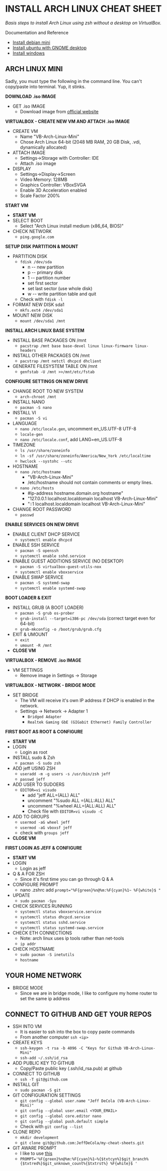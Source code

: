# INSTALL ARCH LINUX CHEAT SHEET

_Basis steps to install Arch Linux using zsh without a desktop on VirtualBox._

Documentation and Reference

* [Install debian mini](https://github.com/JeffDeCola/my-cheat-sheets/blob/master/software/development/development-environments/virtualbox-cheat-sheet/install-debian-mini.md)
* [Install ubuntu with GNOME desktop](https://github.com/JeffDeCola/my-cheat-sheets/blob/master/software/development/development-environments/virtualbox-cheat-sheet/install-ubuntu-with-gnome-desktop.md)
* [Install windows](https://github.com/JeffDeCola/my-cheat-sheets/blob/master/software/development/development-environments/virtualbox-cheat-sheet/install-windows.md)

## ARCH LINUX MINI

Sadly, you must type the following in the command line. You can't copy/paste into terminal.
Yup, it stinks.

**DOWNLOAD .iso IMAGE**

* GET .iso IMAGE
  * Download image from [official website](https://archlinux.org/)

**VIRTUALBOX - CREATE NEW VM AND ATTACH .iso IMAGE**  

* CREATE VM
  * Name "VB-Arch-Linux-Mini"
  * Chose Arch Linux 64-bit (2048 MB RAM, 20 GB Disk, .vdi, dynamically allocated)
* ATTACH IMAGE
  * Settings->Storage with Controller: IDE
  * Attach .iso image
* DISPLAY
  * Settings->Display->Screen
  * Video Memory: 128MB
  * Graphics Controller: VBoxSVGA
  * Enable 3D Acceleration enabled
  * Scale Factor 200%

**START VM**

* **START VM**
* SELECT BOOT
  * Select "Arch Linux install medium (x86_64, BIOS)"
* CHECK NETWORK  
  * `ping.google.com`

**SETUP DISK PARTITION & MOUNT**

* PARTITION DISK
  * `fdisk /dev/sda`
    * n -- new partition
    * p -- primary disk
    * 1 -- partition number
    * set first sector
    * set last sector (use whole disk)
    * w -- write partition table and quit
  * Check with `fdisk -l`
* FORMAT NEW DISK sda1
  * `mkfs.ext4 /dev/sda1`
* MOUNT NEW DISK
  * `mount /dev/sda1 /mnt`

**INSTALL ARCH LINUX BASE SYSTEM**

* INSTALL BASE PACKAGES ON /mnt
  * `pacstrap /mnt base base-devel linux linux-firmware linux-headers`
* INSTALL OTHER PACKAGES ON /mnt  
  * `pacstrap /mnt netctl dhcpcd dhclient`
* GENERATE FILESYSTEM TABLE ON /mnt
  * `genfstab -U /mnt >>/mnt/etc/fstab`

**CONFIGURE SETTINGS ON NEW DRIVE**

* CHANGE ROOT TO NEW SYSTEM
  * `arch-chroot /mnt`
* INSTALL NANO
  * `pacman -S nano`
* INSTALL VI
  * `pacman -S vi`
* LANGUAGE
  * `nano /etc/locale.gen`, uncomment en_US.UTF-8 UTF-8
  * `locale-gen`
  * `nano /etc/locale.conf`, add LANG=en_US.UTF-8
* TIMEZONE
  * `ls /usr/share/zoneinfo`
  * `ln -sf /usr/share/zoneinfo/America/New_York /etc/localtime`
  * `hwclock --systohc --utc`
* HOSTNAME
  * `nano /etc/hostname`
    * "VB-Arch-Linux-Mini"
    * /etc/hostname should not contain comments or empty lines.
  * `nano /etc/hosts`
    * #ip-address       hostname.domain.org     hostname"
    * "127.0.0.1        localhost.localdomain   localhost  VB-Arch-Linux-Mini"
    * "::1              localhost.localdomain   localhost  VB-Arch-Linux-Mini"
* CHANGE ROOT PASSWORD
  * `passwd`

**ENABLE SERVICES ON NEW DRIVE**

* ENABLE CLIENT DHCP SERVICE
  * `systemctl enable dhcpcd`
* ENABLE SSH SERVICE
  * `pacman -S openssh`
  * `systemctl enable sshd.service`
* ENABLE GUEST ADDITIONS SERVICE (NO DESKTOP)
  * `pacman -S virtualbox-guest-utils-nox`
  * `systemctl enable vboxservice`
* ENABLE SWAP SERVICE
  * `pacman -S systemd-swap`
  * `systemctl enable systemd-swap`

**BOOT LOADER & EXIT**

* INSTALL GRUB (A BOOT LOADER)
  * `pacman -S grub os-prober`
  * `grub-install --target=i386-pc /dev/sda` (correct target even for 64-bit)
  * `grub-mkconfig -o /boot/grub/grub.cfg`
* EXIT & UMOUNT
  * `exit`
  * `umount -R /mnt`
* **CLOSE VM**

**VIRTUALBOX - REMOVE .iso IMAGE**

* VM SETTINGS  
  * Remove image in Settings -> Storage

**VIRTUALBOX - NETWORK - BRIDGE MODE**

* SET BRIDGE
  * The VM will receive it's own IP address if DHCP is enabled in the network.
  * Settings -> Network -> Adapter 1
    * `Bridged Adapter`
    * `Realtek Gaming GbE (GIGabit Ethernet) Family Controller`

**FIRST BOOT AS ROOT & CONFIGURE**

* **START VM**
* LOGIN
  * Login as root
* INSTALL sudo & Zsh
  * `pacman -S sudo zsh`
* ADD jeff USING ZSH
  * `useradd -m -g users -s /usr/bin/zsh jeff`
  * `passwd jeff`
* ADD USER TO SUDOERS
  * `EDITOR=vi visudo`
    * add "jeff ALL=(ALL) ALL"
    * uncomment "%sudo ALL =(ALL:ALL) ALL"
    * uncomment "%wheel ALL=(ALL:ALL) ALL"
    * Check file with `EDITOR=vi visudo -C`
* ADD TO GROUPS
  * `usermod -aG wheel jeff`
  * `usermod -aG vboxsf jeff`
  * check with `groups jeff`
* **CLOSE VM**

**FIRST LOGIN AS JEFF & CONFIGURE**

* **START VM**
* LOGIN
  * Login as jeff
* Q & A FOR ZSH
  * Since it's first time you can go through Q & A  
* CONFIGURE PROMPT
  * nano .zshrc add `prompt="%F{green}%n@%m:%F{cyan}%1~ %F{white}$ "`  
* UPDATE
  * `sudo pacman -Syu`
* CHECK SERVICES RUNNING
  * `systemctl status vboxservice.service`
  * `systemctl status dhcpcd.service`
  * `systemctl status sshd.service`
  * `systemctl status systemd-swap.service`
* CHECK ETH CONNECTIONS
  * Note: arch linux uses ip tools rather than net-tools
  * `ip addr`
* CHECK HOSTNAME
  * `sudo pacman -S inetutils`
  * `hostname`

## YOUR HOME NETWORK

* BRIDGE MODE
  * Since we are in bridge mode, I like to configure my home router to set the same ip address

## CONNECT TO GITHUB AND GET YOUR REPOS

* SSH INTO VM
  * It is easier to ssh into the box to copy paste commands
  * From another computer `ssh <ip>`
* CREATE KEYS
  * `ssh-keygen -t rsa -b 4096 -C "Keys for Github VB-Arch-Linux-Mini"`
  * `ssh-add ~/.ssh/id_rsa`
* ADD PUBLIC KEY TO GITHUB
  * Copy/Paste public key (.ssh/id_rsa.pub) at github
* CONNECT TO GITHUB
  * `ssh -T git@github.com`
* INSTALL GIT
  * `sudo pacman -S git`
* GIT CONFIGURATION SETTINGS
  * `git config --global user.name "Jeff DeCola (VB-Arch-Linux-Mini)"`
  * `git config --global user.email <YOUR_EMAIL>`
  * `git config --global core.editor nano`
  * `git config --global push.default simple`
  * Check with `git config --list`
* CLONE REPO
  * `mkdir development`
  * `git clone git@github.com:JeffDeCola/my-cheat-sheets.git`
* GIT AWARE PROMPT
  * I like to use [this](https://github.com/joeytwiddle/git-aware-prompt)
  * `PROMPT='%F{green}%n@%m:%F{cyan}%1~%{$txtcyn%}$git_branch%{$txtred%}$git_unknown_count%{$txtrst%} %F{white}$ '`
